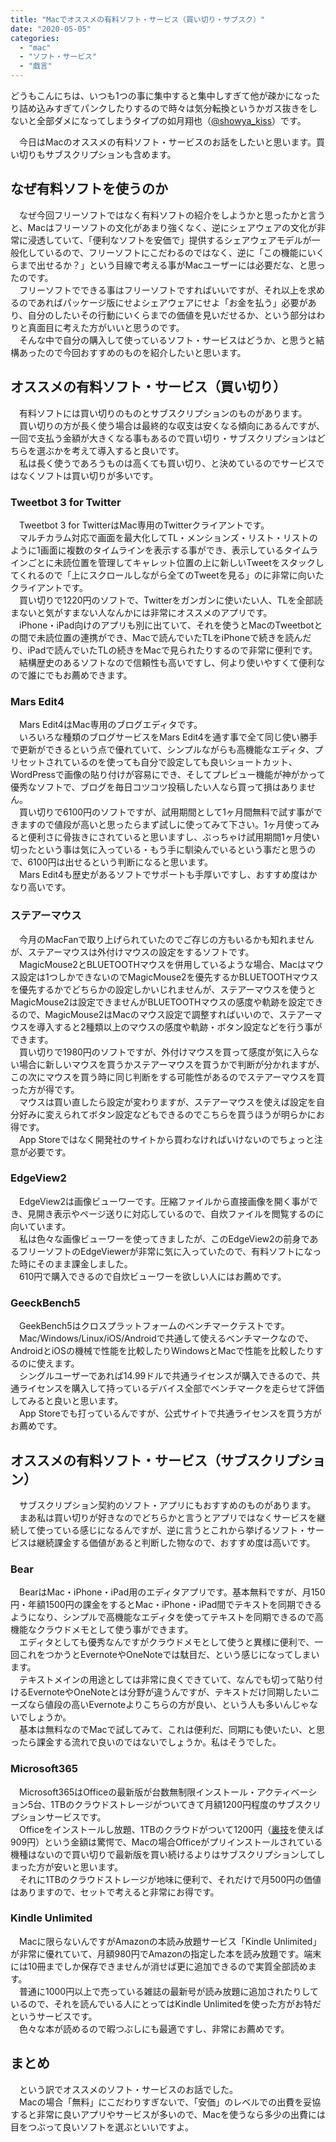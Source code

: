 ```yaml
---
title: "Macでオススメの有料ソフト・サービス（買い切り・サブスク）"
date: "2020-05-05"
categories: 
  - "mac"
  - "ソフト・サービス"
  - "戯言"
---
```


どうもこんにちは、いつも1つの事に集中すると集中しすぎて他が疎かになったり詰め込みすぎてパンクしたりするので時々は気分転換というかガス抜きをしないと全部ダメになってしまうタイプの如月翔也（[@showya\_kiss](http://twitter.com/showya_kiss)）です。  
  
　今日はMacのオススメの有料ソフト・サービスのお話をしたいと思います。買い切りもサブスクリプションも含めます。  

## なぜ有料ソフトを使うのか

　なぜ今回フリーソフトではなく有料ソフトの紹介をしようかと思ったかと言うと、Macはフリーソフトの文化があまり強くなく、逆にシェアウェアの文化が非常に浸透していて、「便利なソフトを安価で」提供するシェアウェアモデルが一般化しているので、フリーソフトにこだわるのではなく、逆に「この機能にいくらまで出せるか？」という目線で考える事がMacユーザーには必要だな、と思ったのです。  
　フリーソフトでできる事はフリーソフトですればいいですが、それ以上を求めるのであればパッケージ版にせよシェアウェアにせよ「お金を払う」必要があり、自分のしたいその行動にいくらまでの価値を見いだせるか、という部分はわりと真面目に考えた方がいいと思うのです。  
　そんな中で自分の購入して使っているソフト・サービスはどうか、と思うと結構あったので今回おすすめのものを紹介したいと思います。  

## オススメの有料ソフト・サービス（買い切り）

　有料ソフトには買い切りのものとサブスクリプションのものがあります。  
　買い切りの方が長く使う場合は最終的な収支は安くなる傾向にあるんですが、一回で支払う金額が大きくなる事もあるので買い切り・サブスクリプションはどちらを選ぶかを考えて導入すると良いです。  
　私は長く使うであろうものは高くても買い切り、と決めているのでサービスではなくソフトは買い切りが多いです。  

### Tweetbot 3 for Twitter

　Tweetbot 3 for TwitterはMac専用のTwitterクライアントです。  
　マルチカラム対応で画面を最大化してTL・メンションズ・リスト・リストのように1画面に複数のタイムラインを表示する事ができ、表示しているタイムラインごとに未読位置を管理してキャレット位置の上に新しいTweetをスタックしてくれるので「上にスクロールしながら全てのTweetを見る」のに非常に向いたクライアントです。  
　買い切りで1220円のソフトで、Twitterをガンガンに使いたい人、TLを全部読まないと気がすまない人なんかには非常にオススメのアプリです。  
　iPhone・iPad向けのアプリも別に出ていて、それを使うとMacのTweetbotとの間で未読位置の連携ができ、Macで読んでいたTLをiPhoneで続きを読んだり、iPadで読んでいたTLの続きをMacで見られたりするので非常に便利です。  
　結構歴史のあるソフトなので信頼性も高いですし、何より使いやすくて便利なので誰にでもお薦めできます。  

### Mars Edit4

　Mars Edit4はMac専用のブログエディタです。  
　いろいろな種類のブログサービスをMars Edit4を通す事で全て同じ使い勝手で更新ができるという点で優れていて、シンプルながらも高機能なエディタ、プリセットされているのを使っても自分で設定しても良いショートカット、WordPressで画像の貼り付けが容易にでき、そしてプレビュー機能が神がかって優秀なソフトで、ブログを毎日コツコツ投稿したい人なら買って損はありません。  
　買い切りで6100円のソフトですが、試用期間として1ヶ月間無料で試す事ができますので値段が高いと思ったらまず試しに使ってみて下さい。1ヶ月使ってみると便利さに骨抜きにされていると思いますし、ぶっちゃけ試用期間1ヶ月使い切ったという事は気に入っている・もう手に馴染んでいるという事だと思うので、6100円は出せるという判断になると思います。  
　Mars Edit4も歴史があるソフトでサポートも手厚いですし、おすすめ度はかなり高いです。  

### ステアーマウス

　今月のMacFanで取り上げられていたのでご存じの方もいるかも知れませんが、ステアーマウスは外付けマウスの設定をするソフトです。  
　MagicMouse2とBLUETOOTHマウスを併用しているような場合、Macはマウス設定は1つしかできないのでMagicMouse2を優先するかBLUETOOTHマウスを優先するかでどちらかの設定しかいじれませんが、ステアーマウスを使うとMagicMouse2は設定できませんがBLUETOOTHマウスの感度や軌跡を設定できるので、MagicMouse2はMacのマウス設定で調整すればいいので、ステアーマウスを導入すると2種類以上のマウスの感度や軌跡・ボタン設定などを行う事ができます。  
　買い切りで1980円のソフトですが、外付けマウスを買って感度が気に入らない場合に新しいマウスを買うかステアーマウスを買うかで判断が分かれますが、この次にマウスを買う時に同じ判断をする可能性があるのでステアーマウスを買った方が得です。  
　マウスは買い直したら設定が変わりますが、ステアーマウスを使えば設定を自分好みに変えられてボタン設定などもできるのでこちらを買うほうが明らかにお得です。  
　App Storeではなく開発社のサイトから買わなければいけないのでちょっと注意が必要です。  

### EdgeView2

　EdgeView2は画像ビューワーです。圧縮ファイルから直接画像を開く事ができ、見開き表示やページ送りに対応しているので、自炊ファイルを閲覧するのに向いています。  
　私は色々な画像ビューワーを使ってきましたが、このEdgeView2の前身であるフリーソフトのEdgeViewerが非常に気に入っていたので、有料ソフトになった時にそのまま課金しました。  
　610円で購入できるので自炊ビューワーを欲しい人にはお薦めです。  

### GeeckBench5

　GeekBench5はクロスプラットフォームのベンチマークテストです。  
　Mac/Windows/Linux/iOS/Androidで共通して使えるベンチマークなので、AndroidとiOSの機械で性能を比較したりWindowsとMacで性能を比較したりするのに使えます。  
　シングルユーザーであれば14.99ドルで共通ライセンスが購入できるので、共通ライセンスを購入して持っているデバイス全部でベンチマークを走らせて評価してみると良いと思います。  
　App Storeでも打っているんですが、公式サイトで共通ライセンスを買う方がお薦めです。  

## オススメの有料ソフト・サービス（サブスクリプション）

　サブスクリプション契約のソフト・アプリにもおすすめのものがあります。  
　まあ私は買い切りが好きなのでどちらかと言うとアプリではなくサービスを継続して使っている感じになるんですが、逆に言うとこれから挙げるソフト・サービスは継続課金する価値があると判断した物なので、おすすめ度は高いです。  

### Bear

　BearはMac・iPhone・iPad用のエディタアプリです。基本無料ですが、月150円・年額1500円の課金をするとMac・iPhone・iPad間でテキストを同期できるようになり、シンプルで高機能なエディタを使ってテキストを同期できるので高機能なクラウドメモとして使う事ができます。  
　エディタとしても優秀なんですがクラウドメモとして使うと異様に便利で、一回これをつかうとEvernoteやOneNoteでは駄目だ、という感じになってしまいます。  
　テキストメインの用途としては非常に良くできていて、なんでも切って貼り付けるEvernoteやOneNoteとは分野が違うんですが、テキストだけ同期したいニーズなら値段の高いEvernoteよりこちらの方が良い、という人も多いんじゃないでしょうか。  
　基本は無料なのでMacで試してみて、これは便利だ、同期にも使いたい、と思ったら課金する流れで良いのではないでしょうか。私はそうでした。  

### Microsoft365

　Microsoft365はOfficeの最新版が台数無制限インストール・アクティベーション5台、1TBのクラウドストレージがついてきて月額1200円程度のサブスクリプションサービスです。  
　Officeをインストールし放題、1TBのクラウドがついて1200円（[裏技](https://techblog.show-ya.blue/?p=3518)を使えば909円）という金額は驚愕で、Macの場合Officeがプリインストールされている機種はないので買い切りで最新版を買い続けるよりはサブスクリプションしてしまった方が安いと思います。  
　それに1TBのクラウドストレージが地味に便利で、それだけで月500円の価値はありますので、セットで考えると非常にお得です。  

### Kindle Unlimited

　Macに限らないんですがAmazonの本読み放題サービス「Kindle Unlimited」が非常に優れていて、月額980円でAmazonの指定した本を読み放題です。端末には10冊までしか保存できませんが消せば更に追加できるので実質全部読めます。  
　普通に1000円以上で売っている雑誌の最新号が読み放題に追加されたりしているので、それを読んでいる人にとってはKindle Unlimitedを使った方がお特だというサービスです。  
　色々な本が読めるので暇つぶしにも最適ですし、非常にお薦めです。  

## まとめ

　という訳でオススメのソフト・サービスのお話でした。  
　Macの場合「無料」にこだわりすぎないで、「安価」のレベルでの出費を妥協すると非常に良いアプリやサービスが多いので、Macを使うなら多少の出費には目をつぶって良いソフトを選ぶといいですよ。
